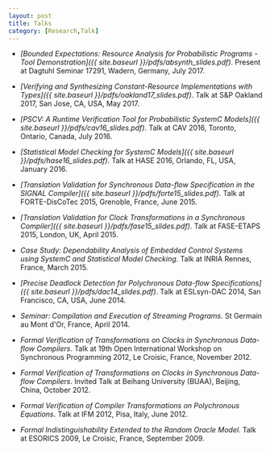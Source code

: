 ```yaml
---
layout: post
title: Talks
category: [Research,Talk]
---
```


- _[Bounded Expectations: Resource Analysis for Probabilistic Programs - Tool Demonstration]({{ site.baseurl }}/pdfs/absynth_slides.pdf)_. Present at Dagtuhl Seminar 17291, Wadern, Germany, July 2017. 

- _[Verifying and Synthesizing Constant-Resource Implementations with Types]({{ site.baseurl }}/pdfs/oakland17_slides.pdf)_. Talk at S&P Oakland 2017, San Jose, CA, USA, May 2017.

- _[PSCV: A Runtime Verification Tool for Probabilistic SystemC Models]({{ site.baseurl }}/pdfs/cav16_slides.pdf)_. Talk at CAV 2016, Toronto, Ontario, Canada, July 2016.

- _[Statistical Model Checking for SystemC Models]({{ site.baseurl }}/pdfs/hase16_slides.pdf)_. Talk at HASE 2016, Orlando, FL, USA, January 2016.

- _[Translation Validation for Synchronous Data-flow Specification in the SIGNAL Compiler]({{ site.baseurl }}/pdfs/forte15_slides.pdf)_. Talk at FORTE-DisCoTec 2015, Grenoble, France, June 2015.

- _[Translation Validation for Clock Transformations in a Synchronous Compiler]({{ site.baseurl }}/pdfs/fase15_slides.pdf)_. Talk at FASE-ETAPS 2015, London, UK, April 2015.

- _Case Study: Dependability Analysis of Embedded Control Systems using SystemC and Statistical Model Checking_. Talk at INRIA Rennes, France, March 2015.

- _[Precise Deadlock Detection for Polychronous Data-flow Specifications]({{ site.baseurl }}/pdfs/dac14_slides.pdf)_. Talk at ESLsyn-DAC 2014, San Francisco, CA, USA, June 2014.

- _Seminar: Compilation and Execution of Streaming Programs_. St Germain au Mont d'Or, France, April 2014.

- _Formal Verification of Transformations on Clocks in Synchronous Data-flow Compilers_. Talk at 19th Open International Workshop on 
Synchronous Programming 2012, Le Croisic, France, November 2012.

- _Formal Verification of Transformations on Clocks in Synchronous Data-flow Compilers_. Invited Talk at Beihang University (BUAA), Beijing, China, October 2012.

- _Formal Verification of Compiler Transformations on Polychronous Equations_. Talk at IFM 2012, Pisa, Italy, June 2012.

- _Formal Indistinguishability Extended to the Random Oracle Model_. Talk at ESORICS 2009, Le Croisic, France, September 2009.
